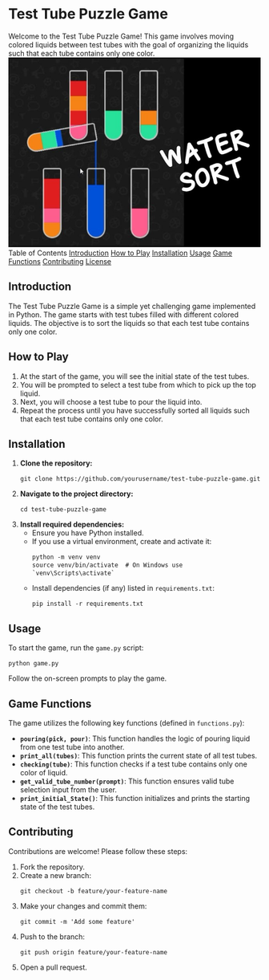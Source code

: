 #                                                           <h1>Test Tube Puzzle Game</h1>
Welcome to the Test Tube Puzzle Game! This game involves moving colored liquids between test tubes with the goal of organizing the liquids such that each tube contains only one color.
![Diagram](https://github.com/nageshkumar13/images/blob/main/games/sddefault.jpg)
Table of Contents
<a href="#introduction">Introduction</a>
<a href="#how-to-play">How to Play</a>
<a href="#installation">Installation</a>
<a href="#usage">Usage</a>
<a href="#game-functions">Game Functions</a>
<a href="#contributing">Contributing</a>
<a href="#license">License</a>
<h2 id="introduction">Introduction</h2>
<p>The Test Tube Puzzle Game is a simple yet challenging game implemented in Python. The game starts with test tubes filled with different colored liquids. The objective is to sort the liquids so that each test tube contains only one color.</p>
<h2 id="how-to-play">How to Play</h2>
<ol>
  <li>At the start of the game, you will see the initial state of the test tubes.</li>
  <li>You will be prompted to select a test tube from which to pick up the top liquid.</li>
  <li>Next, you will choose a test tube to pour the liquid into.</li>
  <li>Repeat the process until you have successfully sorted all liquids such that each test tube contains only one color.</li>
</ol>
<h2 id="installation">Installation</h2>
<ol>
  <li><strong>Clone the repository:</strong>
    <pre><code>git clone https://github.com/yourusername/test-tube-puzzle-game.git</code></pre>
  </li>
  <li><strong>Navigate to the project directory:</strong>
    <pre><code>cd test-tube-puzzle-game</code></pre>
  </li>
  <li><strong>Install required dependencies:</strong>
    <ul>
      <li>Ensure you have Python installed.</li>
      <li>If you use a virtual environment, create and activate it:
        <pre><code>python -m venv venv
source venv/bin/activate  # On Windows use `venv\Scripts\activate`</code></pre>
      </li>
      <li>Install dependencies (if any) listed in <code>requirements.txt</code>:
        <pre><code>pip install -r requirements.txt</code></pre>
      </li>
    </ul>
  </li>
</ol>
<h2 id="usage">Usage</h2>
<p>To start the game, run the <code>game.py</code> script:</p>
<pre><code>python game.py</code></pre>
<p>Follow the on-screen prompts to play the game.</p>
<h2 id="game-functions">Game Functions</h2>
<p>The game utilizes the following key functions (defined in <code>functions.py</code>):</p>
<ul>
  <li><strong><code>pouring(pick, pour)</code></strong>: This function handles the logic of pouring liquid from one test tube into another.</li>
  <li><strong><code>print_all(tubes)</code></strong>: This function prints the current state of all test tubes.</li>
  <li><strong><code>checking(tube)</code></strong>: This function checks if a test tube contains only one color of liquid.</li>
  <li><strong><code>get_valid_tube_number(prompt)</code></strong>: This function ensures valid tube selection input from the user.</li>
  <li><strong><code>print_initial_State()</code></strong>: This function initializes and prints the starting state of the test tubes.</li>
</ul>
<h2 id="contributing">Contributing</h2>
<p>Contributions are welcome! Please follow these steps:</p>
<ol>
  <li>Fork the repository.</li>
  <li>Create a new branch:
    <pre><code>git checkout -b feature/your-feature-name</code></pre>
  </li>
  <li>Make your changes and commit them:
    <pre><code>git commit -m 'Add some feature'</code></pre>
  </li>
  <li>Push to the branch:
    <pre><code>git push origin feature/your-feature-name</code></pre>
  </li>
  <li>Open a pull request.</li>
</ol>
